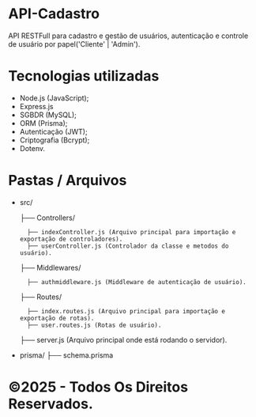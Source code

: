 # API-Cadastro

API RESTFull para cadastro e gestão de usuários, autenticação e controle de usuário por papel('Cliente' | 'Admin').

# Tecnologias utilizadas

- Node.js (JavaScript);
- Express.js
- SGBDR (MySQL);
- ORM (Prisma);
- Autenticação (JWT);
- Criptografia (Bcrypt);
- Dotenv.

# Pastas / Arquivos

- src/
  
    ├── Controllers/

        ├── indexController.js (Arquivo principal para importação e exportação de controladores).
        ├── userController.js (Controlador da classe e metodos do usuário).

    ├── Middlewares/
  
        ├── authmiddleware.js (Middleware de autenticação de usuário).

    ├── Routes/
  
        ├── index.routes.js (Arquivo principal para importação e exportação de rotas).
        ├── user.routes.js (Rotas de usuário).
    
    ├── server.js (Arquivo principal onde está rodando o servidor).

- prisma/
    ├── schema.prisma

# ©2025 - Todos Os Direitos Reservados.

